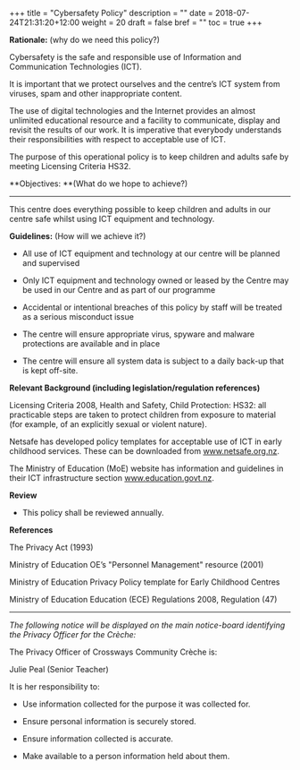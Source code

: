 +++
title = "Cybersafety Policy"
description = ""
date = 2018-07-24T21:31:20+12:00
weight = 20
draft = false
bref = ""
toc = true
+++

**Rationale:** (why do we need this policy?)

Cybersafety is the safe and responsible use of Information and Communication Technologies (ICT).

It is important that we protect ourselves and the centre’s ICT system from viruses, spam and other inappropriate content.

The use of digital technologies and the Internet provides an almost unlimited educational resource and a facility to communicate, display and revisit the results of our work. It is imperative that everybody understands their responsibilities with respect to acceptable use of ICT.

The purpose of this operational policy is to keep children and adults safe by meeting Licensing Criteria HS32.

 

**Objectives: **(What do we hope to achieve?)

** **

This centre does everything possible to keep children and adults in our centre safe whilst using ICT equipment and technology.

**Guidelines:** (How will we achieve it?)

* All use of ICT equipment and technology at our centre will be planned and supervised

* Only ICT equipment and technology owned or leased by the Centre may be used in our Centre and as part of our programme

* Accidental or intentional breaches of this policy by staff will be treated as a serious misconduct issue

* The centre will ensure appropriate virus, spyware and malware protections are available and in place

* The centre will ensure all system data is subject to a daily back-up that is kept off-site.

**Relevant Background (including legislation/regulation references)**

Licensing Criteria 2008, Health and Safety, Child Protection: HS32: all practicable steps are taken to protect children from exposure to material (for example, of an explicitly sexual or violent nature).

Netsafe has developed policy templates for acceptable use of ICT in early childhood services. These can be downloaded from www.netsafe.org.nz.

The Ministry of Education (MoE) website has information and guidelines in their ICT infrastructure section www.education.govt.nz.

**Review**

* This policy shall be reviewed annually. 

**References**

The Privacy Act (1993)

Ministry of Education OE’s "Personnel Management" resource (2001)

Ministry of Education Privacy Policy template for Early Childhood Centres

Ministry of Education Education (ECE) Regulations 2008, Regulation (47)



** **

*The following notice will be displayed on the main notice-board identifying the Privacy Officer for the Crèche:*

The Privacy Officer of Crossways Community Crèche is:

Julie Peal
(Senior Teacher)

It is her responsibility to:

* Use information collected for the purpose it was collected for.

* Ensure personal information is securely stored.

* Ensure information collected is accurate.

* Make available to a person information held about them.


